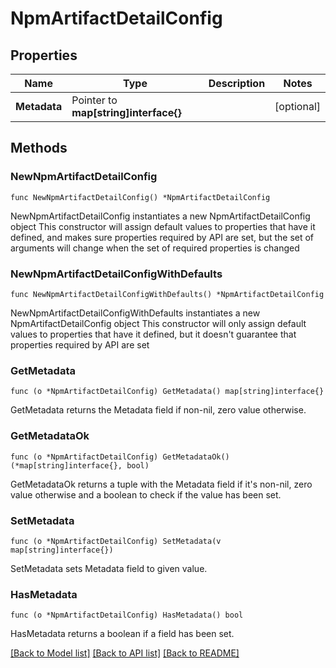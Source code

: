 # NpmArtifactDetailConfig

## Properties

Name | Type | Description | Notes
------------ | ------------- | ------------- | -------------
**Metadata** | Pointer to **map[string]interface{}** |  | [optional] 

## Methods

### NewNpmArtifactDetailConfig

`func NewNpmArtifactDetailConfig() *NpmArtifactDetailConfig`

NewNpmArtifactDetailConfig instantiates a new NpmArtifactDetailConfig object
This constructor will assign default values to properties that have it defined,
and makes sure properties required by API are set, but the set of arguments
will change when the set of required properties is changed

### NewNpmArtifactDetailConfigWithDefaults

`func NewNpmArtifactDetailConfigWithDefaults() *NpmArtifactDetailConfig`

NewNpmArtifactDetailConfigWithDefaults instantiates a new NpmArtifactDetailConfig object
This constructor will only assign default values to properties that have it defined,
but it doesn't guarantee that properties required by API are set

### GetMetadata

`func (o *NpmArtifactDetailConfig) GetMetadata() map[string]interface{}`

GetMetadata returns the Metadata field if non-nil, zero value otherwise.

### GetMetadataOk

`func (o *NpmArtifactDetailConfig) GetMetadataOk() (*map[string]interface{}, bool)`

GetMetadataOk returns a tuple with the Metadata field if it's non-nil, zero value otherwise
and a boolean to check if the value has been set.

### SetMetadata

`func (o *NpmArtifactDetailConfig) SetMetadata(v map[string]interface{})`

SetMetadata sets Metadata field to given value.

### HasMetadata

`func (o *NpmArtifactDetailConfig) HasMetadata() bool`

HasMetadata returns a boolean if a field has been set.


[[Back to Model list]](../README.md#documentation-for-models) [[Back to API list]](../README.md#documentation-for-api-endpoints) [[Back to README]](../README.md)


